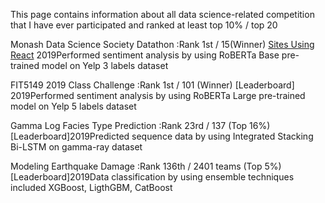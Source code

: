 This page contains information about all data science-related competition that I have ever participated and ranked at least top 10% / top 20

Monash Data Science Society Datathon :Rank 1st / 15(Winner) [Sites Using React](https://github.com/facebook/react/wiki/Sites-Using-React)
2019Performed sentiment analysis by using RoBERTa Base pre-trained model on Yelp 3 labels dataset

FIT5149 2019 Class Challenge :Rank 1st / 101 (Winner) [Leaderboard]
2019Performed sentiment analysis by using RoBERTa Large pre-trained model on Yelp 5 labels dataset


Gamma Log Facies Type Prediction :Rank 23rd / 137 (Top 16%) [Leaderboard]2019Predicted sequence data by using Integrated Stacking Bi-LSTM on gamma-ray dataset


Modeling Earthquake Damage :Rank 136th / 2401 teams (Top 5%)[Leaderboard]2019Data classification by using ensemble techniques included XGBoost, LigthGBM, CatBoost


